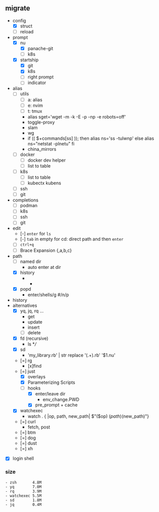 ## migrate

- config
    - [x] struct
    - [ ] reload
- prompt
    - [x] nu
        - [x] panache-git
        - [ ] k8s
    - [x] startship
        - [x] git
        - [x] k8s
        - [ ] right prompt
        - [ ] indicator
- alias 
    - [ ] utils
        - [ ] a: alias
        - [ ] e: nvim
        - [ ] t: tmux
        - alias sget='wget -m -k -E -p -np -e robots=off'
        - toggle-proxy
        - slam
        - wg
        - if (( $+commands[ss] )); then
              alias ns='ss -tulwnp'
          else
              alias ns="netstat -plnetu"
          fi
        - china_mirrors
    - [ ] docker
        - [ ] docker dev helper
        - [ ] list to table
    - [ ] k8s
        - [ ] list to table
        - [ ] kubectx kubens
    - [ ] ssh
    - [ ] git
- completions
    - [ ] podman
    - [ ] k8s
    - [ ] ssh
    - [ ] git
- edit
    - [-] `enter` for `ls`
    - [-] `tab` in empty for cd: direct path and then `enter`
    - [ ] `ctrl+q`
    - [ ] Brace Expansion {,a,b,c}
- path
    - [ ] named dir
        - auto enter at dir
    - [x] history
        - -
    - [x] popd
        - enter/shells/g #/n/p
- history
- alternatives
    - [x] yq, jq, rq ...
        - get
        - update
        - insert
        - [ ] delete
    - [x] fd (recursive)
        - ls **/*
    - [x] sd
        - 'my_library.rb' | str replace '(.+).rb' '$1.nu'
    - [=] rg
        - [x]find
    - [=] just
        - [x] overlays
        - [x] Parameterizing Scripts
        - [ ] hooks
            - [x] enter/leave dir
                - env_change.PWD
            - [x] pre_prompt + cache
    - [x] watchexec
        - watch . { |op, path, new_path| $"($op) ($path) ($new_path)"}
    - [=] curl
        - fetch, post
    - [=] btm
    - [=] dog
    - [=] dust
    - [=] xh
- [x] login shell

### size
    - zsh       4.8M
    - yq        7.0M
    - rq        3.9M
    - watchexec 5.5M
    - sd        1.8M
    - jq        0.4M

